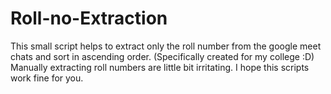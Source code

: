 # Roll-no-Extraction

This small script helps to extract only the roll number from the google meet chats and sort in ascending order. (Specifically created for my college :D)
Manually extracting roll numbers are little bit irritating.
I hope this scripts work fine for you.
